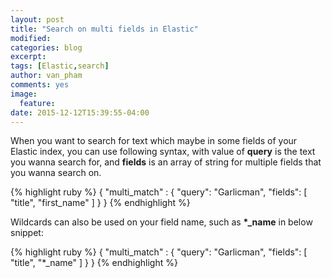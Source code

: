 ```yaml
---
layout: post
title: "Search on multi fields in Elastic"
modified:
categories: blog
excerpt:
tags: [Elastic,search]
author: van_pham
comments: yes
image:
  feature:
date: 2015-12-12T15:39:55-04:00
---
```


When you want to search for text which maybe in some fields of your Elastic index, you can use following syntax, with value of <strong>query</strong> is the text you wanna search for, and <strong>fields</strong> is an array of string for multiple fields that you wanna search on.

{% highlight ruby %}
{
  "multi_match" : {
    "query":    "Garlicman",
    "fields": [ "title", "first_name" ] 
  }
}
{% endhighlight %}

Wildcards can also be used on your field name, such as <strong>*_name</strong> in below snippet:

{% highlight ruby %}
{
  "multi_match" : {
    "query":    "Garlicman",
    "fields": [ "title", "*_name" ] 
  }
}
{% endhighlight %}
